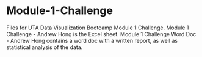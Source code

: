 # Module-1-Challenge
Files for UTA Data Visualization Bootcamp Module 1 Challenge. 
Module 1 Challenge - Andrew Hong is the Excel sheet.
Module 1 Challenge Word Doc - Andrew Hong contains a word doc with a written report, as well as statistical analysis of the data.
